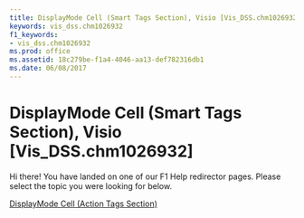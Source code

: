```yaml
---
title: DisplayMode Cell (Smart Tags Section), Visio [Vis_DSS.chm1026932]
keywords: vis_dss.chm1026932
f1_keywords:
- vis_dss.chm1026932
ms.prod: office
ms.assetid: 18c279be-f1a4-4046-aa13-def782316db1
ms.date: 06/08/2017
---
```



# DisplayMode Cell (Smart Tags Section), Visio [Vis_DSS.chm1026932]

Hi there! You have landed on one of our F1 Help redirector pages. Please select the topic you were looking for below.

[DisplayMode Cell (Action Tags Section)](http://msdn.microsoft.com/library/0dfad40b-f97e-0c4a-2102-7344d1317b82%28Office.15%29.aspx)

